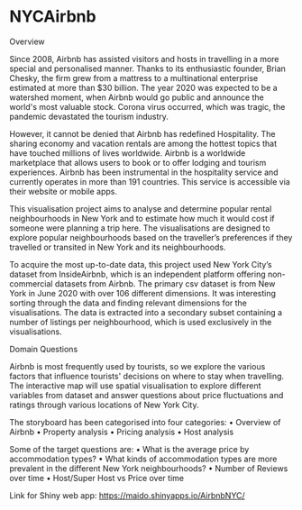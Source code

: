 # NYCAirbnb

Overview

Since 2008, Airbnb has assisted visitors and hosts in travelling in a more special and personalised manner. Thanks to its enthusiastic founder, Brian Chesky, the firm grew from a mattress to a multinational enterprise estimated at more than $30 billion. The year 2020 was expected to be a watershed moment, when Airbnb would go public and announce the world's most valuable stock. Corona virus occurred, which was tragic, the pandemic devastated the tourism industry. 

However, it cannot be denied that Airbnb has redefined Hospitality. The sharing economy and vacation rentals are among the hottest topics that have touched millions of lives worldwide. Airbnb is a worldwide marketplace that allows users to book or to offer lodging and tourism experiences. Airbnb has been instrumental in the hospitality service and currently operates in more than 191 countries. This service is accessible via their website or mobile apps. 

This visualisation project aims to analyse and determine popular rental neighbourhoods in New York and to estimate how much it would cost if someone were planning a trip here. The visualisations are designed to explore popular neighbourhoods based on the traveller’s preferences if they travelled or transited in New York and its neighbourhoods.

To acquire the most up-to-date data, this project used New York City’s dataset from InsideAirbnb, which is an independent platform offering non-commercial datasets from Airbnb. The primary csv dataset is from New York in June 2020 with over 106 different dimensions. It was interesting sorting through the data and finding relevant dimensions for the visualisations. The data is extracted into a secondary subset containing a number of listings per neighbourhood, which is used exclusively in the visualisations.

Domain Questions

Airbnb is most frequently used by tourists, so we explore the various factors that influence tourists' decisions on where to stay when travelling. The interactive map will use spatial visualisation to explore different variables from dataset and answer questions about price fluctuations and ratings through various locations of New York City.

The storyboard has been categorised into four categories:
•	Overview of Airbnb
•	Property analysis
•	Pricing analysis
•	Host analysis

Some of the target questions are: 
•	What is the average price by accommodation types?
•	What kinds of accommodation types are more prevalent in the different New York neighbourhoods?
•	Number of Reviews over time
•	Host/Super Host vs Price over time

Link for Shiny web app: https://maido.shinyapps.io/AirbnbNYC/
